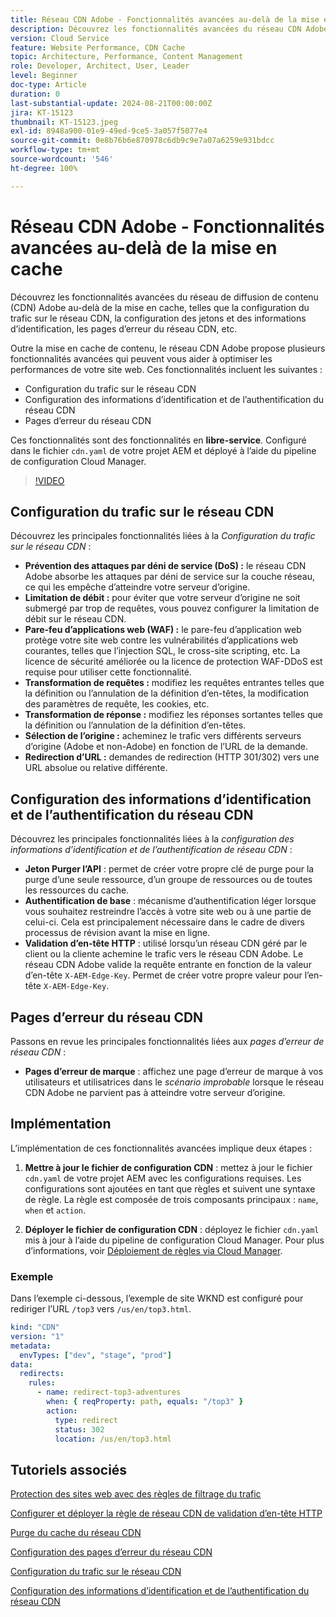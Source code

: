 ```yaml
---
title: Réseau CDN Adobe - Fonctionnalités avancées au-delà de la mise en cache
description: Découvrez les fonctionnalités avancées du réseau CDN Adobe au-delà de la mise en cache, comme la configuration du trafic sur le réseau CDN, la configuration des jetons et des informations d’identification, les pages d’erreur du réseau CDN, etc.
version: Cloud Service
feature: Website Performance, CDN Cache
topic: Architecture, Performance, Content Management
role: Developer, Architect, User, Leader
level: Beginner
doc-type: Article
duration: 0
last-substantial-update: 2024-08-21T00:00:00Z
jira: KT-15123
thumbnail: KT-15123.jpeg
exl-id: 8948a900-01e9-49ed-9ce5-3a057f5077e4
source-git-commit: 0e8b76b6e870978c6db9c9e7a07a6259e931bdcc
workflow-type: tm+mt
source-wordcount: '546'
ht-degree: 100%

---
```


# Réseau CDN Adobe - Fonctionnalités avancées au-delà de la mise en cache

Découvrez les fonctionnalités avancées du réseau de diffusion de contenu (CDN) Adobe au-delà de la mise en cache, telles que la configuration du trafic sur le réseau CDN, la configuration des jetons et des informations d’identification, les pages d’erreur du réseau CDN, etc.

Outre la mise en cache de contenu, le réseau CDN Adobe propose plusieurs fonctionnalités avancées qui peuvent vous aider à optimiser les performances de votre site web. Ces fonctionnalités incluent les suivantes :

- Configuration du trafic sur le réseau CDN
- Configuration des informations d’identification et de l’authentification du réseau CDN
- Pages d’erreur du réseau CDN

Ces fonctionnalités sont des fonctionnalités en **libre-service**. Configuré dans le fichier `cdn.yaml` de votre projet AEM et déployé à l’aide du pipeline de configuration Cloud Manager.

>[!VIDEO](https://video.tv.adobe.com/v/3433104?quality=12&learn=on)

## Configuration du trafic sur le réseau CDN

Découvrez les principales fonctionnalités liées à la _Configuration du trafic sur le réseau CDN_ :

- **Prévention des attaques par déni de service (DoS) :** le réseau CDN Adobe absorbe les attaques par déni de service sur la couche réseau, ce qui les empêche d’atteindre votre serveur d’origine.
- **Limitation de débit :** pour éviter que votre serveur d’origine ne soit submergé par trop de requêtes, vous pouvez configurer la limitation de débit sur le réseau CDN.
- **Pare-feu d’applications web (WAF) :** le pare-feu d’application web protège votre site web contre les vulnérabilités d’applications web courantes, telles que l’injection SQL, le cross-site scripting, etc. La licence de sécurité améliorée ou la licence de protection WAF-DDoS est requise pour utiliser cette fonctionnalité.
- **Transformation de requêtes :** modifiez les requêtes entrantes telles que la définition ou l’annulation de la définition d’en-têtes, la modification des paramètres de requête, les cookies, etc.
- **Transformation de réponse :** modifiez les réponses sortantes telles que la définition ou l’annulation de la définition d’en-têtes.
- **Sélection de l’origine :** acheminez le trafic vers différents serveurs d’origine (Adobe et non-Adobe) en fonction de l’URL de la demande.
- **Redirection d’URL :** demandes de redirection (HTTP 301/302) vers une URL absolue ou relative différente.

## Configuration des informations d’identification et de l’authentification du réseau CDN

Découvrez les principales fonctionnalités liées à la _configuration des informations d’identification et de l’authentification de réseau CDN_ :

- **Jeton Purger l’API** : permet de créer votre propre clé de purge pour la purge d’une seule ressource, d’un groupe de ressources ou de toutes les ressources du cache.
- **Authentification de base** : mécanisme d’authentification léger lorsque vous souhaitez restreindre l’accès à votre site web ou à une partie de celui-ci. Cela est principalement nécessaire dans le cadre de divers processus de révision avant la mise en ligne.
- **Validation d’en-tête HTTP** : utilisé lorsqu’un réseau CDN géré par le client ou la cliente achemine le trafic vers le réseau CDN Adobe. Le réseau CDN Adobe valide la requête entrante en fonction de la valeur d’en-tête `X-AEM-Edge-Key`. Permet de créer votre propre valeur pour l’en-tête `X-AEM-Edge-Key`.

## Pages d’erreur du réseau CDN

Passons en revue les principales fonctionnalités liées aux _pages d’erreur de réseau CDN_ :

- **Pages d’erreur de marque** : affichez une page d’erreur de marque à vos utilisateurs et utilisatrices dans le _scénario improbable_ lorsque le réseau CDN Adobe ne parvient pas à atteindre votre serveur d’origine.

## Implémentation

L’implémentation de ces fonctionnalités avancées implique deux étapes :

1. **Mettre à jour le fichier de configuration CDN** : mettez à jour le fichier `cdn.yaml` de votre projet AEM avec les configurations requises. Les configurations sont ajoutées en tant que règles et suivent une syntaxe de règle. La règle est composée de trois composants principaux : `name`, `when` et `action`.

2. **Déployer le fichier de configuration CDN** : déployez le fichier `cdn.yaml` mis à jour à l’aide du pipeline de configuration Cloud Manager. Pour plus d’informations, voir [Déploiement de règles via Cloud Manager](https://experienceleague.adobe.com/fr/docs/experience-manager-learn/cloud-service/security/traffic-filter-and-waf-rules/how-to-setup#deploy-rules-through-cloud-manager).

### Exemple

Dans l’exemple ci-dessous, l’exemple de site WKND est configuré pour rediriger l’URL `/top3` vers `/us/en/top3.html`.

```yaml
kind: "CDN"
version: "1"
metadata:
  envTypes: ["dev", "stage", "prod"]
data:
  redirects:
    rules:
      - name: redirect-top3-adventures
        when: { reqProperty: path, equals: "/top3" }
        action:
          type: redirect
          status: 302
          location: /us/en/top3.html
```

## Tutoriels associés

[Protection des sites web avec des règles de filtrage du trafic](https://experienceleague.adobe.com/fr/docs/experience-manager-learn/cloud-service/security/traffic-filter-and-waf-rules/overview)

[Configurer et déployer la règle de réseau CDN de validation d’en-tête HTTP](https://experienceleague.adobe.com/fr/docs/experience-manager-learn/cloud-service/content-delivery/custom-domain-names-with-customer-managed-cdn#configure-and-deploy-http-header-validation-cdn-rule)

[Purge du cache du réseau CDN](https://experienceleague.adobe.com/fr/docs/experience-manager-learn/cloud-service/caching/how-to/purge-cache)

[Configuration des pages d’erreur du réseau CDN](https://experienceleague.adobe.com/fr/docs/experience-manager-learn/cloud-service/content-delivery/custom-error-pages#cdn-error-pages)

[Configuration du trafic sur le réseau CDN](https://experienceleague.adobe.com/fr/docs/experience-manager-cloud-service/content/implementing/content-delivery/cdn-configuring-traffic#client-side-redirectors)

[Configuration des informations d’identification et de l’authentification du réseau CDN](https://experienceleague.adobe.com/fr/docs/experience-manager-cloud-service/content/implementing/content-delivery/cdn-credentials-authentication)


